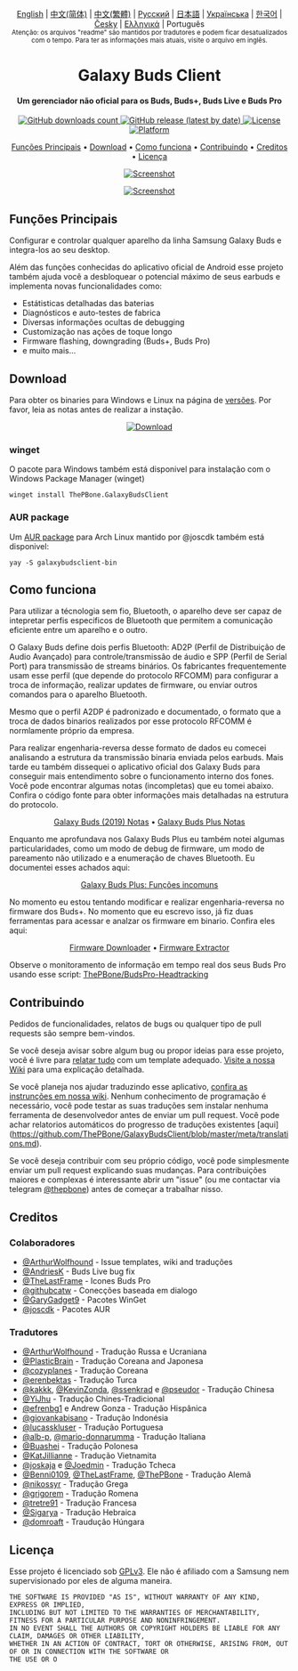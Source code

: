 <p align="center">
   <a href="../README.md">English</a> | <a href="/docs/README_chs.md">中文(简体)</a> | <a href="/docs/README_cht.md">中文(繁體)</a> | <a href="/docs/README_rus.md">Русский</a> | <a href="/docs/README_jpn.md">日本語</a> | <a href="/docs/README_ukr.md">Українська</a> | <a href="/docs/README_kor.md">한국어</a> | <a href="/docs/README_cze.md">Česky</a> | <a href="/docs/README_gr.md">Ελληνικά</a> | Português <br>
    <sub>Atenção: os arquivos "readme" são mantidos por tradutores e podem ficar desatualizados com o tempo. Para ter as informações mais atuais, visite o arquivo em inglês.</sub>
</p>
<h1 align="center">
  Galaxy Buds Client
  <br>
</h1>
<h4 align="center">Um gerenciador não oficial para os Buds, Buds+, Buds Live e Buds Pro</h4>
<p align="center">
  <a href="https://github.com/ThePBone/GalaxyBudsClient/releases">
    <img alt="GitHub downloads count" src="https://img.shields.io/github/downloads/thepbone/galaxybudsclient/total">
  </a>
  <a href="https://github.com/ThePBone/GalaxyBudsClient/releases">
   <img alt="GitHub release (latest by date)" src="https://img.shields.io/github/v/release/thepbone/galaxybudsclient">
  </a>
  <a href="https://github.com/ThePBone/GalaxyBudsClient/blob/master/LICENSE">
      <img alt="License" src="https://img.shields.io/github/license/thepbone/galaxybudsclient">
  </a>
  <a href="https://github.com/ThePBone/GalaxyBudsClient/releases">
    <img alt="Platform" src="https://img.shields.io/badge/platform-Windows/Linux-yellowgreen">
  </a>
</p>
<p align="center">
  <a href="#funções-principais">Funções Principais</a> •
  <a href="#download">Download</a> •
  <a href="#como-funciona">Como funciona</a> •
  <a href="#contribuindo">Contribuindo</a> •
  <a href="#creditos">Creditos</a> •
  <a href="#licença">Licença</a>
</p>

<p align="center">
    <a href="https://ko-fi.com/H2H83E5J3"><img alt="Screenshot" src="https://ko-fi.com/img/githubbutton_sm.svg"></a>
</p>

<p align="center">
    <a href="#"><img alt="Screenshot" src="https://github.com/ThePBone/GalaxyBudsClient/blob/master/screenshots/screencap.gif"></a>
</p>

## Funções Principais

Configurar e controlar qualquer aparelho da linha Samsung Galaxy Buds e integra-los ao seu desktop.

Além das funções conhecidas do aplicativo oficial de Android esse projeto também ajuda você a desbloquear o potencial máximo de seus earbuds e implementa novas funcionalidades como:

* Estátisticas detalhadas das baterias
* Diagnósticos e auto-testes de fabrica
* Diversas informações ocultas de debugging
* Customização nas ações de toque longo
* Firmware flashing, downgrading (Buds+, Buds Pro)
* e muito mais...

## Download

Para obter os binaries para Windows e Linux na página de [versões](https://github.com/ThePBone/GalaxyBudsClient/releases). Por favor, leia as notas antes de realizar a instação. 

<p align="center">
    <a href="https://github.com/ThePBone/GalaxyBudsClient/releases"><img alt="Download" src="https://github.com/ThePBone/GalaxyBudsClient/blob/master/screenshots/download.png"></a>
</p>

### winget

O pacote para Windows também está disponivel para instalação com o Windows Package Manager (winget)

```
winget install ThePBone.GalaxyBudsClient
```

### AUR package 

Um [AUR package](https://aur.archlinux.org/packages/galaxybudsclient-bin/) para Arch Linux mantido por @joscdk também está disponivel:
```
yay -S galaxybudsclient-bin
```


## Como funciona

Para utilizar a técnologia sem fio, Bluetooth, o aparelho deve ser capaz de intepretar perfis especificos de Bluetooth que permitem a comunicação eficiente entre um aparelho e o outro.

O Galaxy Buds define dois perfis Bluetooth: AD2P (Perfil de Distribuição de Audio Avançado) para controle/transmissão de áudio e SPP (Perfil de Serial Port) para transmissão de streams binários. Os fabricantes frequentemente usam esse perfil (que depende do protocolo RFCOMM) para configurar a troca de informação, realizar updates de firmware, ou enviar outros comandos para o aparelho Bluetooth.

Mesmo que o perfil A2DP é padronizado e documentado, o formato que a troca de dados binarios realizados por esse protocolo RFCOMM é normlamente próprio da empresa.

Para realizar engenharia-reversa desse formato de dados eu comecei analisando a estrutura da transmissão binaria enviada pelos earbuds. Mais tarde eu também dissequei o aplicativo oficial dos Galaxy Buds para conseguir mais entendimento sobre o funcionamento interno dos fones. Você pode encontrar algumas notas (incompletas) que eu tomei abaixo. Confira o código fonte para obter informações mais detalhadas na estrutura do protocolo.

<p align="center">
  <a href="https://github.com/ThePBone/GalaxyBudsClient/blob/master/GalaxyBudsRFCommProtocol.md">Galaxy Buds (2019) Notas</a> •
  <a href="https://github.com/ThePBone/GalaxyBudsClient/blob/master/Galaxy%20Buds%20Plus%20RFComm%20Protocol%20Notes.md">Galaxy Buds Plus Notas</a>
</p>

Enquanto me aprofundava nos Galaxy Buds Plus eu também notei algumas particularidades, como um modo de debug de firmware, um modo de pareamento não utilizado e a enumeração de chaves Bluetooth. Eu documentei esses achados aqui:

<p align="center">
  <a href="https://github.com/ThePBone/GalaxyBudsClient/blob/master/GalaxyBudsPlus_HiddenDebugFeatures.md">Galaxy Buds Plus: Funções incomuns</a>
</p>

No momento eu estou tentando modificar e realizar engenharia-reversa no firmware dos Buds+. No momento que eu escrevo isso, já fiz duas ferramentas para acessar e analzar os firmware em binario. Confira eles aqui:

<p align="center">
  <a href="https://github.com/ThePBone/GalaxyBudsFirmwareDownloader">Firmware Downloader</a> •
  <a href="https://github.com/ThePBone/GalaxyBudsFirmwareExtractor">Firmware Extractor</a>
</p>

Observe o monitoramento de informação em tempo real dos seus Buds Pro usando esse script: [ThePBone/BudsPro-Headtracking](https://github.com/ThePBone/BudsPro-Headtracking)

## Contribuindo

Pedidos de funcionalidades, relatos de bugs ou qualquer tipo de pull requests são sempre bem-vindos. 

Se você deseja avisar sobre algum bug ou propor ideias para esse projeto, você é livre para [relatar tudo](https://github.com/ThePBone/GalaxyBudsClient/issues/new/choose) com um template adequado. [Visite a nossa Wiki](https://github.com/ThePBone/GalaxyBudsClient/wiki/2.-How-to-submit-issues) para uma explicação detalhada.

Se você planeja nos ajudar traduzindo esse aplicativo, [confira as instrunções em nossa wiki](https://github.com/ThePBone/GalaxyBudsClient/wiki/3.-How-to-help-with-translations). Nenhum conhecimento de programação é necessário, você pode testar as suas traduções sem instalar nenhuma ferramenta de desenvolvedor antes de enviar um pull request. Você pode achar relatorios automáticos do progresso de traduções existentes [aqui] (https://github.com/ThePBone/GalaxyBudsClient/blob/master/meta/translations.md).

Se você deseja contribuir com seu próprio código, você pode simplesmente enviar um pull request explicando suas mudanças. Para contribuições maiores e complexas é interessante abrir um "issue" (ou me contactar via telegram [@thepbone](https://t.me/thepbone)) antes de começar a trabalhar nisso.

## Creditos

### Colaboradores

* [@ArthurWolfhound](https://github.com/ArthurWolfhound) - Issue templates, wiki and traduções
* [@AndriesK](https://github.com/AndriesK) - Buds Live bug fix
* [@TheLastFrame](https://github.com/TheLastFrame) - Icones Buds Pro
* [@githubcatw](https://github.com/githubcatw) - Conecções baseada em dialogo
* [@GaryGadget9](https://github.com/GaryGadget9) - Pacotes WinGet 
* [@joscdk](https://github.com/joscdk) - Pacotes AUR

### Tradutores

* [@ArthurWolfhound](https://github.com/ArthurWolfhound) - Tradução Russa e Ucraniana
* [@PlasticBrain](https://github.com/fhalfkg) - Tradução Coreana and Japonesa
* [@cozyplanes](https://github.com/cozyplanes) - Tradução Coreana
* [@erenbektas](https://github.com/erenbektas) - Tradução Turca
* [@kakkk](https://github.com/kakkk), [@KevinZonda](https://github.com/KevinZonda), [@ssenkrad](https://github.com/ssenkrad) e [@pseudor](https://github.com/pseudor) - Tradução Chinesa
* [@YiJhu](https://github.com/YiJhu) - Tradução Chines-Tradicional
* [@efrenbg1](https://github.com/efrenbg1) e Andrew Gonza - Tradução Hispânica
* [@giovankabisano](https://github.com/giovankabisano) - Tradução Indonésia
* [@lucasskluser](https://github.com/lucasskluser) - Tradução Portuguesa
* [@alb-p](https://github.com/alb-p), [@mario-donnarumma](https://github.com/mario-donnarumma) - Tradução Italiana
* [@Buashei](https://github.com/Buashei) - Tradução Polonesa
* [@KatJillianne](https://github.com/KatJillianne) - Tradução Vietnamita
* [@joskaja](https://github.com/joskaja) e [@Joedmin](https://github.com/Joedmin) - Tradução Tcheca
* [@Benni0109](https://github.com/Benni0109), [@TheLastFrame](https://github.com/TheLastFrame), [@ThePBone](https://github.com/ThePBone) - Tradução Alemã
* [@nikossyr](https://github.com/nikossyr) - Tradução Grega
* [@grigorem](https://github.com/grigorem) - Tradução Romena
* [@tretre91](https://github.com/tretre91) - Tradução Francesa
* [@Sigarya](https://github.com/Sigarya) - Tradução Hebraica
* [@domroaft](https://github.com/domroaft) - Traudução Húngara

## Licença

Esse projeto é licenciado sob [GPLv3](https://github.com/ThePBone/GalaxyBudsClient/blob/master/LICENSE). Ele não é afiliado com a Samsung nem supervisionado por eles de alguma maneira.

```
THE SOFTWARE IS PROVIDED "AS IS", WITHOUT WARRANTY OF ANY KIND, EXPRESS OR IMPLIED, 
INCLUDING BUT NOT LIMITED TO THE WARRANTIES OF MERCHANTABILITY, FITNESS FOR A PARTICULAR PURPOSE AND NONINFRINGEMENT. 
IN NO EVENT SHALL THE AUTHORS OR COPYRIGHT HOLDERS BE LIABLE FOR ANY CLAIM, DAMAGES OR OTHER LIABILITY, 
WHETHER IN AN ACTION OF CONTRACT, TORT OR OTHERWISE, ARISING FROM, OUT OF OR IN CONNECTION WITH THE SOFTWARE OR 
THE USE OR O

